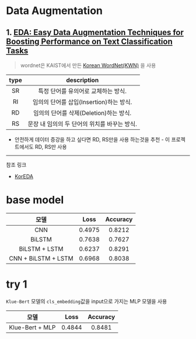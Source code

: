 # Data Augmentation

## 1. [EDA: Easy Data Augmentation Techniques for Boosting Performance on Text Classification Tasks](https://github.com/jasonwei20/eda_nlp)

> wordnet은 KAIST에서 만든 [Korean WordNet(KWN)](http://wordnet.kaist.ac.kr/) 을 사용

|type|description|
|:---:|:---:|
|SR|특정 단어를 유의어로 교체하는 방식.|
|RI|임의의 단어를 삽입(Insertion)하는 방식.|
|RD|임의의 단어를 삭제(Deletion)하는 방식.|
|RS|문장 내 임의의 두 단어의 위치를 바꾸는 방식.|

* 안전하게 데이터 증강을 하고 싶다면 RD, RS만을 사용 하는것을 추천 - 이 프로젝트에서도 RD, RS만 사용

----------

참조 링크 
* [KorEDA](github.com/catSirup/KorEDA/blob/master/eda.pygithub.com/catSirup/KorEDA/tree/master)

# base model

|모델|Loss|Accuracy|
|:---:|---|:---:|
|CNN|0.4975|0.8212|
|BiLSTM|0.7638|0.7627|
|BiLSTM + LSTM|0.6237|0.8291|
|CNN + BiLSTM + LSTM|0.6968|0.8038|

# try 1

`Klue-Bert` 모델의 `cls_embedding`값을 input으로 가지는 MLP 모델을 사용

|모델|Loss|Accuracy|
|:---:|---|:---:|
|Klue-Bert + MLP|0.4844|0.8481|
